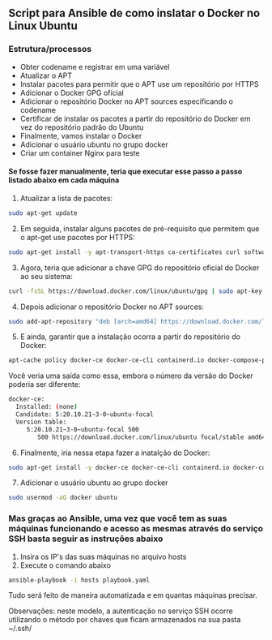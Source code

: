 ## Script para Ansible de como inslatar o Docker no Linux Ubuntu

### Estrutura/processos
- Obter codename e registrar em uma variável
- Atualizar o APT 
- Instalar pacotes para permitir que o APT use um repositório por HTTPS
- Adicionar o Docker GPG oficial 
- Adicionar o repositório Docker no APT sources especificando o codename 
- Certificar de instalar os pacotes a partir do repositório do Docker em vez do repositório padrão do Ubuntu
- Finalmente, vamos instalar o Docker
- Adicionar o usuário ubuntu no grupo docker
- Criar um container Nginx para teste


#### Se fosse fazer manualmente, teria que executar esse passo a passo listado abaixo em cada máquina

1. Atualizar a lista de pacotes:
```sh
sudo apt-get update
```

2. Em seguida, instalar alguns pacotes de pré-requisito que permitem que o apt-get use pacotes por HTTPS:
```sh
sudo apt-get install -y apt-transport-https ca-certificates curl software-properties-common 
```

 3. Agora, teria que adicionar a chave GPG do repositório oficial do Docker ao seu sistema:
```sh
curl -fsSL https://download.docker.com/linux/ubuntu/gpg | sudo apt-key add -
 ```

4. Depois adicionar o repositório Docker no APT sources:
```sh
sudo add-apt-repository "deb [arch=amd64] https://download.docker.com/linux/ubuntu focal stable"
```

5. E ainda, garantir que a instalação ocorra a partir do repositório do Docker:
```sh
apt-cache policy docker-ce docker-ce-cli containerd.io docker-compose-plugin
```
Você veria uma saída como essa, embora o número da versão do Docker poderia ser diferente:

```sh
docker-ce:
  Installed: (none)
  Candidate: 5:20.10.21~3-0~ubuntu-focal
  Version table:
     5:20.10.21~3-0~ubuntu-focal 500
        500 https://download.docker.com/linux/ubuntu focal/stable amd64 Packages
```

6. Finalmente, iria nessa etapa fazer a inatalção do Docker:
```sh
sudo apt-get install -y docker-ce docker-ce-cli containerd.io docker-compose-plugin
```

7. Adicionar o usuário ubuntu ao grupo docker
```sh
sudo usermod -aG docker ubuntu
```




### Mas graças ao Ansible, uma vez que você tem as suas máquinas funcionando e acesso as mesmas através do serviço SSH basta seguir as instruções abaixo

1. Insira os IP's das suas máquinas no arquivo hosts
2. Execute o comando abaixo
```sh
ansible-playbook -i hosts playbook.yaml
```

Tudo será feito de maneira automatizada e em quantas máquinas precisar.

Observações: neste modelo, a autenticação no serviço SSH ocorre utilizando o método por chaves que ficam armazenados na sua pasta ~/.ssh/
